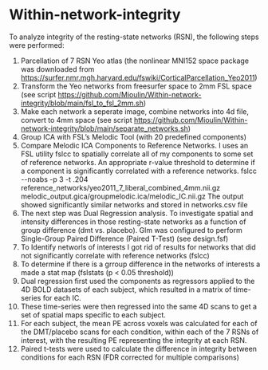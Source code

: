# Within-network-integrity

To analyze integrity of the resting-state networks (RSN), the following steps were performed:

1. Parcellation of 7 RSN Yeo atlas (the nonlinear MNI152 space package was downloaded from https://surfer.nmr.mgh.harvard.edu/fswiki/CorticalParcellation_Yeo2011)
2. Transform the Yeo networks from freesurfer space to 2mm FSL space (see script https://github.com/Mioulin/Within-network-integrity/blob/main/fsl_to_fsl_2mm.sh)
3. Make each network a seperate image, combine networks into 4d file, convert to 4mm space (see script https://github.com/Mioulin/Within-network-integrity/blob/main/separate_networks.sh)
4. Group ICA with FSL’s Melodic Tool (with 20 predefined components)
5. Compare Melodic ICA Components to Reference Networks. I uses an FSL utility fslcc to spatially correlate all of my components to some set of reference networks. An appropriate r-value threshold to determine if a component is significantly correlated with a reference networks. 
fslcc --noabs -p 3 -t .204 reference_networks/yeo2011_7_liberal_combined_4mm.nii.gz melodic_output.gica/groupmelodic.ica/melodic_IC.nii.gz
The output showed  significantly similar networks and stored  in networks.csv file
6. The next step was Dual Regression analysis. To investigate spatial and intensity differences in those resting-state networks as a function of group difference (dmt vs. placebo). Glm was configured to perform Single-Group Paired Difference (Paired T-Test) (see design.fsf)
7. To Identify networls of interests I got rid of results for networks that did not significantly correlate with reference networks (fslcc)
8. To determine if there is a grroup difference in the networks of interests a made a stat map (fslstats (p < 0.05 threshold))
9. Dual regression first used the components as regressors applied to the 4D BOLD datasets of each subject, which resulted in a matrix of time-series for each IC.
10. These time-series were then regressed into the same 4D scans to get a set of spatial maps specific to each subject. 
11. For each subject, the mean PE across voxels was calculated for each of the DMT/placebo scans for each condition, within each of the 7 RSNs of interest, with the resulting PE representing the integrity at each RSN. 
12. Paired t-tests were used to calculate the difference in integrity between conditions for each RSN (FDR corrected for multiple comparisons)
